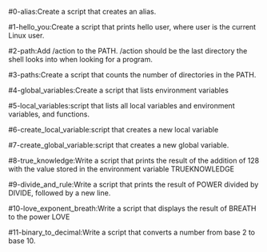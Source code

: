 #0-alias:Create a script that creates an alias.

#1-hello_you:Create a script that prints hello user, where user is the current Linux user.

#2-path:Add /action to the PATH. /action should be the last directory the shell looks into when looking for a program.

#3-paths:Create a script that counts the number of directories in the PATH.

#4-global_variables:Create a script that lists environment variables

#5-local_variables:script that lists all local variables and environment variables, and functions.

#6-create_local_variable:script that creates a new local variable

#7-create_global_variable:script that creates a new global variable.

#8-true_knowledge:Write a script that prints the result of the addition of 128 with the value stored in the environment variable TRUEKNOWLEDGE

#9-divide_and_rule:Write a script that prints the result of POWER divided by DIVIDE, followed by a new line.

#10-love_exponent_breath:Write a script that displays the result of BREATH to the power LOVE

#11-binary_to_decimal:Write a script that converts a number from base 2 to base 10.